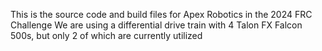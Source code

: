 This is the source code and build files for Apex Robotics in the 2024 FRC Challenge
We are using a differential drive train with 4 Talon FX Falcon 500s, but only 2 of which are currently utilized
